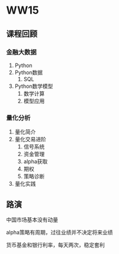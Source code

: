 # WW15

## 课程回顾

### 金融大数据

1. Python
2. Python数据
   1. SQL
3. Python数学模型
   1. 数学计算
   2. 模型应用

### 量化分析

1. 量化简介
2. 量化交易进阶
   1. 信号系统
   2. 资金管理
   3. alpha获取
   4. 期权
   5. 策略诊断
3. 量化实践

## 路演

中国市场基本没有动量

alpha策略有周期，过往业绩并不决定将来业绩

货币基金和银行利率，每天两次，稳定套利